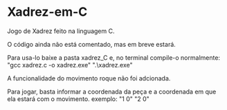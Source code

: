 # Xadrez-em-C
Jogo de Xadrez feito na linguagem C.

O código ainda não está comentado, mas em breve estará.

Para usa-lo baixe a pasta xadrez_C e, no terminal compile-o normalmente:
"gcc xadrez.c -o xadrez.exe"
".\xadrez.exe"

A funcionalidade do movimento roque não foi adcionada.

Para jogar, basta informar a coordenada da peça e a coordenada em que ela estará com o movimento.
exemplo:
"1 0" "2 0"
